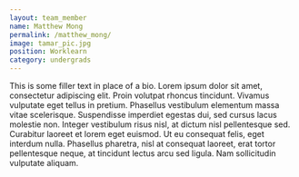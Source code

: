 ```yaml
---
layout: team_member
name: Matthew Mong
permalink: /matthew_mong/
image: tamar_pic.jpg
position: Worklearn 
category: undergrads
---
```

This is some filler text in place of a bio. Lorem ipsum dolor sit amet, consectetur adipiscing elit. Proin volutpat rhoncus tincidunt. Vivamus vulputate eget tellus in pretium. Phasellus vestibulum elementum massa vitae scelerisque. Suspendisse imperdiet egestas dui, sed cursus lacus molestie non. Integer vestibulum risus nisl, at dictum nisl pellentesque sed. Curabitur laoreet et lorem eget euismod. Ut eu consequat felis, eget interdum nulla. Phasellus pharetra, nisl at consequat laoreet, erat tortor pellentesque neque, at tincidunt lectus arcu sed ligula. Nam sollicitudin vulputate aliquam.